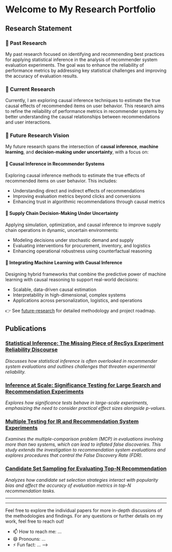 # Welcome to My Research Portfolio

## Research Statement

### 🔭 Past Research
My past research focused on identifying and recommending best practices for applying statistical inference in the analysis of recommender system evaluation experiments. The goal was to enhance the reliability of performance metrics by addressing key statistical challenges and improving the accuracy of evaluation results.

### 🔭 Current Research
Currently, I am exploring causal inference techniques to estimate the true causal effects of recommended items on user behavior. This research aims to refine the reliability of performance metrics in recommender systems by better understanding the causal relationships between recommendations and user interactions.

### 🔭 Future Research Vision

My future research spans the intersection of **causal inference**, **machine learning**, and **decision-making under uncertainty**, with a focus on:

#### 📌 Causal Inference in Recommender Systems
Exploring causal inference methods to estimate the true effects of recommended items on user behavior. This includes:
- Understanding direct and indirect effects of recommendations
- Improving evaluation metrics beyond clicks and conversions
- Enhancing trust in algorithmic recommendations through causal metrics

#### 📌 Supply Chain Decision-Making Under Uncertainty
Applying simulation, optimization, and causal inference to improve supply chain operations in dynamic, uncertain environments:
- Modeling decisions under stochastic demand and supply
- Evaluating interventions for procurement, inventory, and logistics
- Enhancing operational robustness using counterfactual reasoning

#### 📌 Integrating Machine Learning with Causal Inference
Designing hybrid frameworks that combine the predictive power of machine learning with causal reasoning to support real-world decisions:
- Scalable, data-driven causal estimation
- Interpretability in high-dimensional, complex systems
- Applications across personalization, logistics, and operations

👉 See [future-research](https://github.com/nihemelandu/future-research.git) for detailed methodology and project roadmap.


## Publications

### [Statistical Inference: The Missing Piece of RecSys Experiment Reliability Discourse](https://arxiv.org/abs/2109.06424)
*Discusses how statistical inference is often overlooked in recommender system evaluations and outlines challenges that threaten experimental reliability.*

### [Inference at Scale: Significance Testing for Large Search and Recommendation Experiments](https://arxiv.org/abs/2305.02461)
*Explores how significance tests behave in large-scale experiments, emphasizing the need to consider practical effect sizes alongside p-values.*

### [Multiple Testing for IR and Recommendation System Experiments](https://md.ekstrandom.net/pubs/ecir2024-multiple-testing.pdf)
*Examines the multiple-comparison problem (MCP) in evaluations involving more than two systems, which can lead to inflated false discoveries. This study extends the investigation to recommendation system evaluations and explores procedures that control the False Discovery Rate (FDR).*

### [Candidate Set Sampling for Evaluating Top-N Recommendation](https://arxiv.org/pdf/2309.11723)
*Analyzes how candidate set selection strategies interact with popularity bias and affect the accuracy of evaluation metrics in top-N recommendation tasks.*

---


---



Feel free to explore the individual papers for more in-depth discussions of the methodologies and findings. For any questions or further details on my work, feel free to reach out!






<!--
<h1>Ngozi Ihemelandu <br/>Data Scientist <br/> <a href="https://www.linkedin.com/in/nihemelandu/">linkedin</a>
</h1> 
<h2>📺Data Analytics Techniques and Methodologies:</h2>

  - <b>[Descriptive Analytics](https://github.com/nihemelandu/Descriptive-Analytics.git) </b>
  - <b>[Causal Inference](https://github.com/nihemelandu/Causal-Inference.git) </b>
  - <b>[Predictive Analytics](https://github.com/nihemelandu/Predictive-Analytics.git) </b>
  - <b>[Prescriptive Analytics](https://github.com/nihemelandu/Prescriptive-Analytics.git) </b>
  - [Praciting DS & Algos in Python](https://github.com/joshmadakor1/Algorithms-Practice)
<h2>📺Independent Projects:</h2>
<h2>👨‍💻 Research Projects:</h2>

- <b>[Pairwise Significance Testing for Recommendation Experiments](https://github.com/Ngozi-Ihemelandu/Prj2-Pairwise-Testing)</b>
- <b>[Multiple Testing for Recommendation System Experiments](https://github.com/Ngozi-Ihemelandu/Prj3-Multiple-Testing)</b>


<h2>📺 Exploratory Data Analysis</h2>
  - <b>[With Python](https://github.com/nihemelandu/EDA_PYTHON.git) </b>

  
<h2> 🤳 Connect with me:</h2>

**nihemelandu/nihemelandu** is a ✨ _special_ ✨ repository because its `README.md` (this file) appears on your GitHub profile.

Here are some ideas to get you started:

- 🔭 I’m currently working on ...
- 🌱 I’m currently learning ...
- 👯 I’m looking to collaborate on ...
- 🤔 I’m looking for help with ...
- 💬 Ask me about ...
-->
- 📫 How to reach me: ...
- 😄 Pronouns: ...
- ⚡ Fun fact: ...
-->
